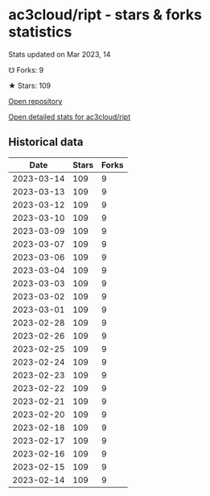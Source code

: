 # ac3cloud/ript - stars & forks statistics

Stats updated on Mar 2023, 14

☋ Forks: 9

★ Stars: 109

[Open repository](https://github.com/ac3cloud/ript)

[Open detailed stats for ac3cloud/ript](https://reviewgithub.com/rep/ac3cloud/ript)

## Historical data
| Date | Stars | Forks |
|------|-------|-------|
| 2023-03-14 | 109 | 9 | 
| 2023-03-13 | 109 | 9 | 
| 2023-03-12 | 109 | 9 | 
| 2023-03-10 | 109 | 9 | 
| 2023-03-09 | 109 | 9 | 
| 2023-03-07 | 109 | 9 | 
| 2023-03-06 | 109 | 9 | 
| 2023-03-04 | 109 | 9 | 
| 2023-03-03 | 109 | 9 | 
| 2023-03-02 | 109 | 9 | 
| 2023-03-01 | 109 | 9 | 
| 2023-02-28 | 109 | 9 | 
| 2023-02-26 | 109 | 9 | 
| 2023-02-25 | 109 | 9 | 
| 2023-02-24 | 109 | 9 | 
| 2023-02-23 | 109 | 9 | 
| 2023-02-22 | 109 | 9 | 
| 2023-02-21 | 109 | 9 | 
| 2023-02-20 | 109 | 9 | 
| 2023-02-18 | 109 | 9 | 
| 2023-02-17 | 109 | 9 | 
| 2023-02-16 | 109 | 9 | 
| 2023-02-15 | 109 | 9 | 
| 2023-02-14 | 109 | 9 | 

